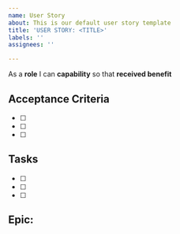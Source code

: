 ```yaml
---
name: User Story
about: This is our default user story template
title: 'USER STORY: <TITLE>'
labels: ''
assignees: ''

---
```


As a **role** I can **capability** so that **received benefit**

## Acceptance Criteria
- [ ] 
- [ ] 
- [ ] 

## Tasks
- [ ] 
- [ ] 
- [ ] 

## Epic:
